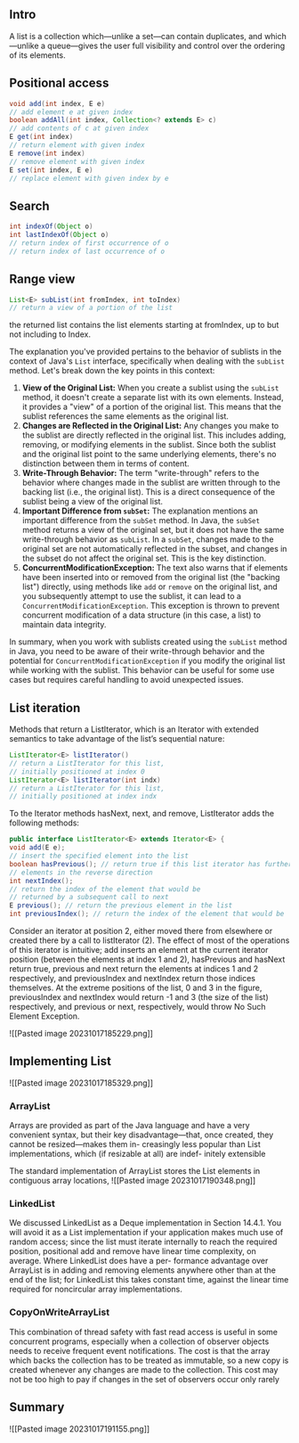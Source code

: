 ## Intro
A list is a collection which—unlike a set—can contain duplicates, and which—unlike a queue—gives the user full visibility and control over the ordering of its elements.
## Positional access 
```java
void add(int index, E e)
// add element e at given index
boolean addAll(int index, Collection<? extends E> c)
// add contents of c at given index
E get(int index)
// return element with given index
E remove(int index)
// remove element with given index
E set(int index, E e)
// replace element with given index by e
```

## Search 
```java
int indexOf(Object o)
int lastIndexOf(Object o)
// return index of first occurrence of o
// return index of last occurrence of o
```
## Range view 
```java
List<E> subList(int fromIndex, int toIndex)
// return a view of a portion of the list
```
the returned list contains the list elements starting at fromIndex, up to but not including
to Index.

The explanation you've provided pertains to the behavior of sublists in the context of Java's `List` interface, specifically when dealing with the `subList` method. Let's break down the key points in this context:

1. **View of the Original List:** When you create a sublist using the `subList` method, it doesn't create a separate list with its own elements. Instead, it provides a "view" of a portion of the original list. This means that the sublist references the same elements as the original list.
2. **Changes are Reflected in the Original List:** Any changes you make to the sublist are directly reflected in the original list. This includes adding, removing, or modifying elements in the sublist. Since both the sublist and the original list point to the same underlying elements, there's no distinction between them in terms of content.
3. **Write-Through Behavior:** The term "write-through" refers to the behavior where changes made in the sublist are written through to the backing list (i.e., the original list). This is a direct consequence of the sublist being a view of the original list.
4. **Important Difference from `subSet`:** The explanation mentions an important difference from the `subSet` method. In Java, the `subSet` method returns a view of the original set, but it does not have the same write-through behavior as `subList`. In a `subSet`, changes made to the original set are not automatically reflected in the subset, and changes in the subset do not affect the original set. This is the key distinction.
5. **ConcurrentModificationException:** The text also warns that if elements have been inserted into or removed from the original list (the "backing list") directly, using methods like `add` or `remove` on the original list, and you subsequently attempt to use the sublist, it can lead to a `ConcurrentModificationException`. This exception is thrown to prevent concurrent modification of a data structure (in this case, a list) to maintain data integrity.

In summary, when you work with sublists created using the `subList` method in Java, you need to be aware of their write-through behavior and the potential for `ConcurrentModificationException` if you modify the original list while working with the sublist. This behavior can be useful for some use cases but requires careful handling to avoid unexpected issues.

## List iteration
Methods that return a ListIterator, which is an Iterator with extended
semantics to take advantage of the list’s sequential nature:

```java
ListIterator<E> listIterator()
// return a ListIterator for this list,
// initially positioned at index 0
ListIterator<E> listIterator(int indx)
// return a ListIterator for this list,
// initially positioned at index indx
```
To the Iterator methods hasNext, next, and remove, ListIterator adds the following
methods:
```java
public interface ListIterator<E> extends Iterator<E> {
void add(E e);
// insert the specified element into the list
boolean hasPrevious(); // return true if this list iterator has further
// elements in the reverse direction
int nextIndex();
// return the index of the element that would be
// returned by a subsequent call to next
E previous(); // return the previous element in the list
int previousIndex(); // return the index of the element that would be
```

Consider an iterator at position 2, either moved there from elsewhere or created there by a call to listIterator (2). The effect of most of the operations of this iterator is intuitive; add inserts an element at the current iterator position (between the elements at index 1 and 2), hasPrevious and hasNext return true, previous and next return the elements at indices 1 and 2 respectively, and previousIndex and nextIndex return those indices themselves. At the extreme positions of the list, 0 and 3 in the figure, previousIndex and nextIndex would return -1 and 3 (the size of the list) respectively, and previous or next, respectively, would throw No Such Element Exception.

![[Pasted image 20231017185229.png]]

## Implementing List
![[Pasted image 20231017185329.png]]

### ArrayList

Arrays are provided as part of the Java language and have a very convenient syntax, but
their key disadvantage—that, once created, they cannot be resized—makes them in-
creasingly less popular than List implementations, which (if resizable at all) are indef-
initely extensible

The standard implementation of ArrayList stores the List elements in contiguous array
locations,
![[Pasted image 20231017190348.png]]

### LinkedList
We discussed LinkedList as a Deque implementation in Section 14.4.1. You will avoid
it as a List implementation if your application makes much use of random access; since
the list must iterate internally to reach the required position, positional add and
remove have linear time complexity, on average. Where LinkedList does have a per-
formance advantage over ArrayList is in adding and removing elements anywhere other
than at the end of the list; for LinkedList this takes constant time, against the linear
time required for noncircular array implementations.

### CopyOnWriteArrayList
This combination of thread safety with fast read access is useful in some concurrent programs, especially when a collection of observer objects needs to receive frequent event notifications. The cost is that the array which backs the collection has to be treated as immutable, so a new copy is created whenever any changes are made to the collection. This cost may not be too high to pay if changes in the set of observers occur only rarely

## Summary 
![[Pasted image 20231017191155.png]]
